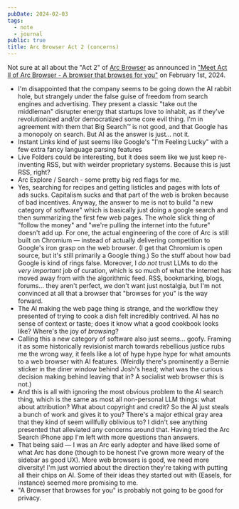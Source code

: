 ```yaml
---
pubDate: 2024-02-03
tags:
  - note
  - journal
public: true
title: Arc Browser Act 2 (concerns)
---
```


Not sure at all about the "Act 2" of [Arc Browser](http://arc.net) as announced in ["Meet Act II of Arc Browser - A browser that browses for you"](https://www.youtube.com/watch?v=WIeJF3kL5ng) on February 1st, 2024.

- I'm disappointed that the company seems to be going down the AI rabbit hole, but strangely under the false guise of freedom from search engines and advertising. They present a classic "take out the middleman" disrupter energy that startups love to inhabit, as if they've revolutionized and/or democratized some core evil thing. I'm in agreement with them that Big Search™ is not good, and that Google has a monopoly on search. But AI as the answer is just... not it.
- Instant Links kind of just seems like Google's "I'm Feeling Lucky" with a few extra fancy language parsing features
- Live Folders could be interesting, but it does seem like we just keep re-inventing RSS, but with weirder proprietary systems. Because this is just RSS, right?
- Arc Explore / Search - some pretty big red flags for me.
- Yes, searching for recipes and getting listicles and pages with lots of ads sucks. Capitalism sucks and that part of the web is broken because of bad incentives. Anyway, the answer to me is not to build "a new category of software" which is basically just doing a google search and then summarizing the first few web pages. The whole slick thing of "follow the money" and "we're pulling the internet into the future" doesn't add up. For one, the actual engineering of the core of Arc is still built on Chromium — instead of actually delivering competition to Google's iron grasp on the web browser. (I get that Chromium is open source, but it's still primarily a Google thing.) So the stuff about how bad Google is kind of rings false. Moreover, I _do not_ trust LLMs to do the _very important_ job of curation, which is so much of what the internet has moved away from with the algorithmic feed. RSS, bookmarking, blogs, forums... they aren't perfect, we don't want just nostalgia, but I'm not convinced at all that a browser that "browses for you" is the way forward.
- The AI making the web page thing is strange, and the workflow they presented of trying to cook a dish felt incredibly contrived. AI has no sense of context or taste; does it know what a good cookbook looks like? Where's the joy of _browsing_?
- Calling this a new category of software also just seems... goofy. Framing it as some historically revisionist march towards rebellious justice rubs me the wrong way, it feels like a lot of hype hype hype for what amounts to a web browser with AI features. (Weirdly there's prominently a Bernie sticker in the diner window behind Josh's head; what was the curious decision making behind leaving that in? A socialist web browser this is not.)
- And this is all with ignoring the most obvious problem to the AI search thing, which is the same as most all non-personal LLM things: what about attribution? What about copyright and credit? So the AI just steals a bunch of work and gives it to you? There's a major ethical gray area that they kind of seem willfully oblivious to? I didn't see anything presented that alleviated any concerns around that. Having tried the Arc Search iPhone app I'm left with more questions than answers.
- That being said — I was an Arc early adopter and have liked some of what Arc has done (though to be honest I've grown more weary of the sidebar as good UX). More web browsers is good, we need more diversity! I'm just worried about the direction they're taking with putting all their chips on AI. Some of their ideas they started out with (Easels, for instance) seemed more promising to me.
- "A Browser that browses for you" is probably not going to be good for privacy.
